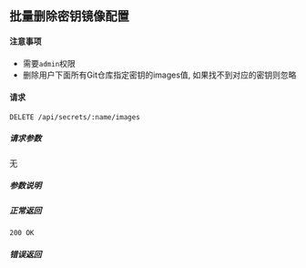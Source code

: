 ## 批量删除密钥镜像配置

#### 注意事项

- 需要`admin`权限
- 删除用户下面所有Git仓库指定密钥的images值, 如果找不到对应的密钥则忽略

#### 请求

```
DELETE /api/secrets/:name/images
```

##### 请求参数

无

##### 参数说明


##### 正常返回

```
200 OK
```

##### 错误返回
